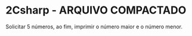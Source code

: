 # 2Csharp - ARQUIVO COMPACTADO
Solicitar 5 números, ao fim, imprimir o número maior e o número menor.


